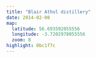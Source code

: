 ```yaml
---
title: "Blair Athol distillery"
date: 2014-02-08
map:
  latitude: 56.693592055556
  longitude: -3.7202978055556
  zoom: 8
highlight: 0bc1f7c
---
```

